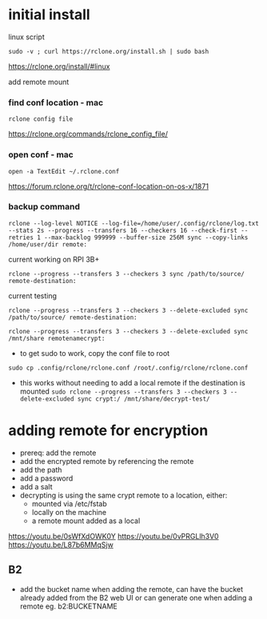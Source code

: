 # initial install

linux script

`sudo -v ; curl https://rclone.org/install.sh | sudo bash`

https://rclone.org/install/#linux

add remote mount

### find conf location - mac

`rclone config file`

https://rclone.org/commands/rclone_config_file/

### open conf - mac

`open -a TextEdit ~/.rclone.conf`

https://forum.rclone.org/t/rclone-conf-location-on-os-x/1871

### backup command

`rclone --log-level NOTICE --log-file=/home/user/.config/rclone/log.txt --stats 2s --progress --transfers 16 --checkers 16 --check-first --retries 1 --max-backlog 999999 --buffer-size 256M sync --copy-links /home/user/dir remote:`

current working on RPI 3B+

`rclone --progress --transfers 3 --checkers 3 sync /path/to/source/ remote-destination:`

current testing

`rclone --progress --transfers 3 --checkers 3 --delete-excluded sync /path/to/source/ remote-destination:`

`rclone --progress --transfers 3 --checkers 3 --delete-excluded sync /mnt/share remotenamecrypt:`

- to get sudo to work, copy the conf file to root

`sudo cp .config/rclone/rclone.conf /root/.config/rclone/rclone.conf`

- this works without needing to add a local remote if the destination is mounted
  `sudo rclone --progress --transfers 3 --checkers 3 --delete-excluded sync crypt:/ /mnt/share/decrypt-test/`

# adding remote for encryption

- prereq: add the remote
- add the encrypted remote by referencing the remote
- add the path
- add a password
- add a salt
- decrypting is using the same crypt remote to a location, either:
  - mounted via /etc/fstab
  - locally on the machine
  - a remote mount added as a local

https://youtu.be/0sWfXdOWK0Y
https://youtu.be/0vPRGLlh3V0
https://youtu.be/L87b6MMqSjw

## B2

- add the bucket name when adding the remote, can have the bucket already added from the B2 web UI or can generate one when adding a remote eg. b2:BUCKETNAME
